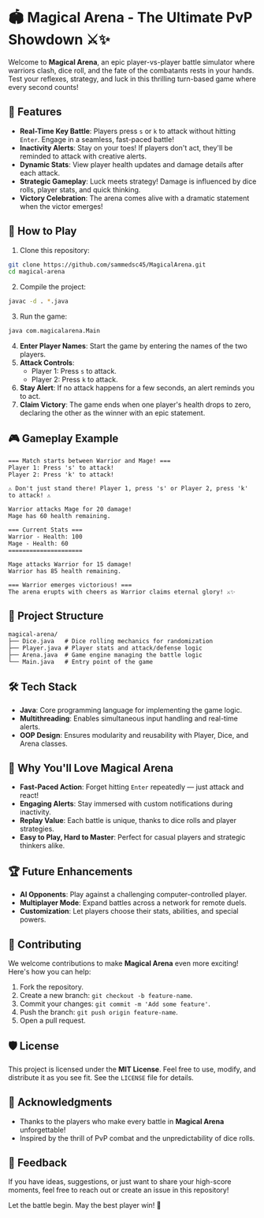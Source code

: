# 🏟️ Magical Arena - The Ultimate PvP Showdown ⚔️✨

Welcome to **Magical Arena**, an epic player-vs-player battle simulator where warriors clash, dice roll, and the fate of the combatants rests in your hands. Test your reflexes, strategy, and luck in this thrilling turn-based game where every second counts!

## 🌟 Features

* **Real-Time Key Battle**: Players press `s` or `k` to attack without hitting `Enter`. Engage in a seamless, fast-paced battle!
* **Inactivity Alerts**: Stay on your toes! If players don't act, they'll be reminded to attack with creative alerts.
* **Dynamic Stats**: View player health updates and damage details after each attack.
* **Strategic Gameplay**: Luck meets strategy! Damage is influenced by dice rolls, player stats, and quick thinking.
* **Victory Celebration**: The arena comes alive with a dramatic statement when the victor emerges!

## 🚀 How to Play

1. Clone this repository:
```bash
git clone https://github.com/sammedsc45/MagicalArena.git
cd magical-arena
```

2. Compile the project:
```bash
javac -d . *.java
```

3. Run the game:
```bash
java com.magicalarena.Main
```

4. **Enter Player Names**: Start the game by entering the names of the two players.
5. **Attack Controls**:
   * Player 1: Press `s` to attack.
   * Player 2: Press `k` to attack.
6. **Stay Alert**: If no attack happens for a few seconds, an alert reminds you to act.
7. **Claim Victory**: The game ends when one player's health drops to zero, declaring the other as the winner with an epic statement.

## 🎮 Gameplay Example

```plaintext
=== Match starts between Warrior and Mage! ===
Player 1: Press 's' to attack!
Player 2: Press 'k' to attack!

⚠️ Don't just stand there! Player 1, press 's' or Player 2, press 'k' to attack! ⚠️

Warrior attacks Mage for 20 damage!
Mage has 60 health remaining.

=== Current Stats ===
Warrior - Health: 100
Mage - Health: 60
=====================

Mage attacks Warrior for 15 damage!
Warrior has 85 health remaining.

=== Warrior emerges victorious! ===
The arena erupts with cheers as Warrior claims eternal glory! ⚔️✨
```

## 📂 Project Structure

```plaintext
magical-arena/
├── Dice.java   # Dice rolling mechanics for randomization
├── Player.java # Player stats and attack/defense logic
├── Arena.java  # Game engine managing the battle logic
└── Main.java   # Entry point of the game
```

## 🛠️ Tech Stack

* **Java**: Core programming language for implementing the game logic.
* **Multithreading**: Enables simultaneous input handling and real-time alerts.
* **OOP Design**: Ensures modularity and reusability with Player, Dice, and Arena classes.

## 🌈 Why You'll Love Magical Arena

* **Fast-Paced Action**: Forget hitting `Enter` repeatedly — just attack and react!
* **Engaging Alerts**: Stay immersed with custom notifications during inactivity.
* **Replay Value**: Each battle is unique, thanks to dice rolls and player strategies.
* **Easy to Play, Hard to Master**: Perfect for casual players and strategic thinkers alike.

## 🏆 Future Enhancements

* **AI Opponents**: Play against a challenging computer-controlled player.
* **Multiplayer Mode**: Expand battles across a network for remote duels.
* **Customization**: Let players choose their stats, abilities, and special powers.

## 🤝 Contributing

We welcome contributions to make **Magical Arena** even more exciting! Here's how you can help:

1. Fork the repository.
2. Create a new branch: `git checkout -b feature-name`.
3. Commit your changes: `git commit -m 'Add some feature'`.
4. Push the branch: `git push origin feature-name`.
5. Open a pull request.

## 🛡️ License

This project is licensed under the **MIT License**. Feel free to use, modify, and distribute it as you see fit. See the `LICENSE` file for details.

## 🎉 Acknowledgments

* Thanks to the players who make every battle in **Magical Arena** unforgettable!
* Inspired by the thrill of PvP combat and the unpredictability of dice rolls.

## 📣 Feedback

If you have ideas, suggestions, or just want to share your high-score moments, feel free to reach out or create an issue in this repository!

Let the battle begin. May the best player win! 🏅
